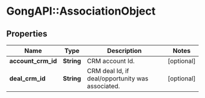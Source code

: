 # GongAPI::AssociationObject

## Properties
Name | Type | Description | Notes
------------ | ------------- | ------------- | -------------
**account_crm_id** | **String** | CRM account Id. | [optional] 
**deal_crm_id** | **String** | CRM deal Id, if deal/opportunity was associated. | [optional] 

